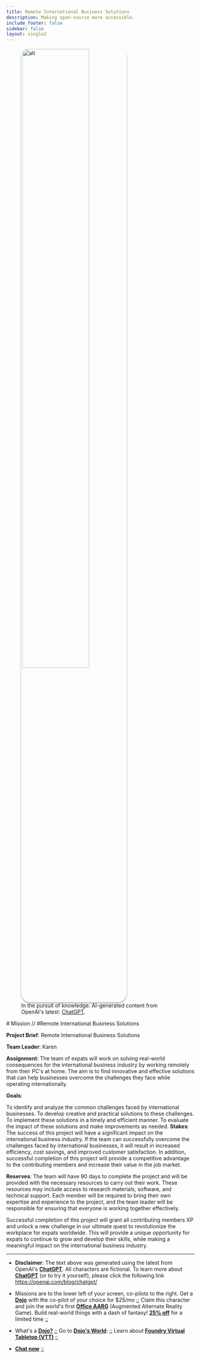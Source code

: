 ```yaml
---
title: Remote International Business Solutions
description: Making open-source more accessible.
include_footer: false
sidebar: false
layout: single2
---
```

<figure>
    <img src='/uploads/mechs/Barista.png' style="width: 65%;height: 65%;padding: 3px; box-shadow: 0 3px 5px rgba(0,0,0,.3);border-radius: 25px;overflow: hidden;border: none;" align="middle"; alt='alt'; alt='student in hoody with laptop';/>
    <figcaption>In the pursuit of knowledge.  AI-generated content from OpenAI's latest: <a href="https://openai.com/blog/chatgpt/" >ChatGPT</a>.</figcaption>
</figure>
# Mission // #Remote International Business Solutions

**Project Brief**: Remote International Business Solutions

**Team Leader**: Karen

**Assignment**:
The team of expats will work on solving real-world consequences for the international business industry by working remotely from their PC's at home. The aim is to find innovative and effective solutions that can help businesses overcome the challenges they face while operating internationally.

**Goals**:

To identify and analyze the common challenges faced by international businesses.
To develop creative and practical solutions to these challenges.
To implement these solutions in a timely and efficient manner.
To evaluate the impact of these solutions and make improvements as needed.
**Stakes**:
The success of this project will have a significant impact on the international business industry. If the team can successfully overcome the challenges faced by international businesses, it will result in increased efficiency, cost savings, and improved customer satisfaction. In addition, successful completion of this project will provide a competitive advantage to the contributing members and increase their value in the job market.

**Reserves**:
The team will have 90 days to complete the project and will be provided with the necessary resources to carry out their work. These resources may include access to research materials, software, and technical support. Each member will be required to bring their own expertise and experience to the project, and the team leader will be responsible for ensuring that everyone is working together effectively.

Successful completion of this project will grant all contributing members XP and unlock a new challenge in our ultimate quest to revolutionize the workplace for expats worldwide. This will provide a unique opportunity for expats to continue to grow and develop their skills, while making a meaningful impact on the international business industry.

---

* **Disclaimer**: The text above was generated using the latest from OpenAI's [**ChatGPT**](https://openai.com/blog/chatgpt/).  All characters are fictional.  To learn more about [**ChatGPT**](https://openai.com/blog/chatgpt/) (or to try it yourself), please click the following link https://openai.com/blog/chatgpt/

* Missions are to the lower left of your screen, co-pilots to the right. Get a [**Dojo**](https://workmates.live/marketplace) with the co-pilot of your choice for $25/mo [::](https://workmates.live/marketplace)  Claim this character and join the world's first [**Office AARG**](https://dojos.world) (Augmented Alternate Reality Game). Build real-world things with a dash of fantasy! [**25% off**](https://blog.workdojos.com/getadojo) for a limited time [::](https://blog.workdojos.com/getadojo) 

* What's a [**Dojo?**](https://workdojos.com) [::](https://workdojos.com)  Go to [**Dojo's World**](https://dojos.world): [::](https://dojos.world)  Learn about [**Foundry Virtual Tabletop (VTT)**](https://foundryvtt.com) [::](https://foundryvtt.com/)

* [**Chat now**](https://chat.workmates.live/channel/support) [::](https://chat.workmates.live/channel/support)